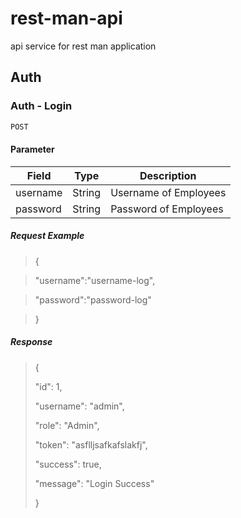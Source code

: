 # rest-man-api
api service for rest man application

## Auth

### Auth - Login

```sh
POST
```
#### Parameter

|Field|Type|Description|
|-----|----|-----------|
|username|String|Username of Employees|
|password|String|Password of Employees|


##### Request Example

> {

>	"username":"username-log",

>	"password":"password-log"

> }

##### Response

> {
>
>    "id": 1,
>
>    "username": "admin",
>
>    "role": "Admin",
>
>    "token": "asflljsafkafslakfj",
>
>    "success": true,
>
>    "message": "Login Success"
>
> }

